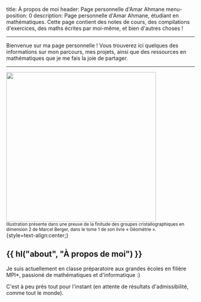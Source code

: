 title: À propos de moi
header: Page personnelle d'Amar Ahmane
menu-position: 0
description: Page personnelle d'Amar Ahmane, étudiant en mathématiques. Cette page contient des notes de cours, des compilations d'exercices, des maths écrites par moi-même, et bien d'autres choses !

---

Bienvenue sur ma page personnelle ! Vous trouverez ici quelques des informations sur mon parcours, mes projets, ainsi que des ressources en mathématiques que je me fais la joie de partager.

---

<img src="https://pbs.twimg.com/media/FwHHqdIXwAYuYOF?format=png&name=small" width="400" /><br />
<small>Illustration présente dans une preuve de la finitude des groupes cristallographiques en dimension 2 de Marcel Berger, dans le tome 1 de son livre « Géométrie ».</small><br />
{style=text-align:center;}

## {{ hl("about", "À propos de moi") }}

Je suis actuellement en classe préparatoire aux grandes écoles en filière MPI\*, passioné de mathématiques et d'informatique :)

C'est à peu près tout pour l'instant (en attente de résultats d'admissibilité, comme tout le monde).

[ubuntu-key]: http://keyserver.ubuntu.com/pks/lookup?op=get&search=0x2911981b5d39118d80d782779474e9565d64c443
[opengpg-key]: https://keys.openpgp.org/vks/v1/by-fingerprint/2911981B5D39118D80D782779474E9565D64C443
[mit-key]: http://pgp.mit.edu/pks/lookup?op=get&search=0x9474E9565D64C443
[gpg]: upload/2911981B5D39118D80D782779474E9565D64C443.asc
